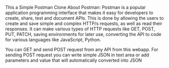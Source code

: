 This a Simple Postman Clone
About Postman:
        Postman is a popular application programming interface that makes it easy for developers to create, share, test and document APIs. This is done by allowing the users to create and save simple and complex HTTP/s requests, as well as read their responses. It can make various types of HTTP requests like GET, POST, PUT, PATCH, saving environments for later use, converting the API to code for various languages like JavaScript, Python.

You can GET and send POST request from any API from this webapp.
For sending POST request you can write simple JSON in text area or add parameters and value that will automatically converted into JSON
